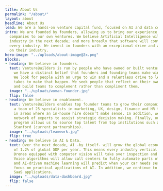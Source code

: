 ```yaml
---
title: About Us
permalink: "/about/"
layout: about
headline: About Us
lead: We are a hands-on venture capital fund, focused on AI and data companies.
intro: We are founded by founders, allowing us to bring our experience in running
  companies to our own ventures. We believe Artificial Intelligence will change every
  industry in the next decade; and more broadly that software will continue to impact
  every industry. We invest in founders with an exceptional drive and a unique perspective
  on their industry.
hero-image: "../uploads/about-image@2x.png"
Blocks:
- heading: We believe in founders.
  text: VentureBuilders is run by people who have owned or built ventures. As a result,
    we have a distinct belief that founders and founding teams make winning companies.
    We look for people with an urge to win and a relentless drive to learn what it
    takes to make that happen. We seek people that reflect on their own performance
    and build teams to complement rather than compliment them.
  image: "../uploads/woman-founder.jpg"
  flip: false
- heading: We believe in enablement.
  text: VentureBuilders enables top founder teams to grow their companies. We have
    a team of 25 specialists in marketing, UX, design, finance and HR to support ventures
    in areas where an in-house hire doesn’t make sense. In addition, we have a broad
    network of experts to assist strategic decision making. Finally, our global executive
    program allows us to source top talent from top institutions such as INSEAD and
    Stanford (current partnerships).
  image: "../uploads/teamwork.jpg"
  flip: true
- heading: We believe in AI & Data.
  text: Over the next decade, AI -by itself- will grow the global economy at a rate
    of 1.2% of global GDP per year. This means every industry vertical will be impacted.
    Drones equipped with computer vision will take over inspection and security jobs;
    Voice algorithms will allow call centers to fully automate parts of the conversation;
    and AI-driven machine learning will predict when your car needs servicing. We
    focus on practical applications of AI. In addition, we continue to invest in broader
    SaaS applications.
  image: "../uploads/data-dashboard.jpg"
  flip: false
---
```


